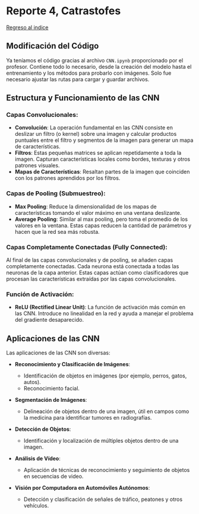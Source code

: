 # Reporte 4, Catrastofes
[Regreso al indice](/README.md)
## Modificación del Código

Ya teníamos el código gracias al archivo `CNN.ipynb` proporcionado por el profesor. Contiene todo lo necesario, desde la creación del modelo hasta el entrenamiento y los métodos para probarlo con imágenes. Solo fue necesario ajustar las rutas para cargar y guardar archivos.

## Estructura y Funcionamiento de las CNN

### Capas Convolucionales:

- **Convolución**: La operación fundamental en las CNN consiste en deslizar un filtro (o kernel) sobre una imagen y calcular productos puntuales entre el filtro y segmentos de la imagen para generar un mapa de características.
- **Filtros**: Estas pequeñas matrices se aplican repetidamente a toda la imagen. Capturan características locales como bordes, texturas y otros patrones visuales.
- **Mapas de Características**: Resaltan partes de la imagen que coinciden con los patrones aprendidos por los filtros.

### Capas de Pooling (Submuestreo):

- **Max Pooling**: Reduce la dimensionalidad de los mapas de características tomando el valor máximo en una ventana deslizante.
- **Average Pooling**: Similar al max pooling, pero toma el promedio de los valores en la ventana. Estas capas reducen la cantidad de parámetros y hacen que la red sea más robusta.

### Capas Completamente Conectadas (Fully Connected):

Al final de las capas convolucionales y de pooling, se añaden capas completamente conectadas. Cada neurona está conectada a todas las neuronas de la capa anterior. Estas capas actúan como clasificadores que procesan las características extraídas por las capas convolucionales.

### Función de Activación:

- **ReLU (Rectified Linear Unit)**: La función de activación más común en las CNN. Introduce no linealidad en la red y ayuda a manejar el problema del gradiente desaparecido.

## Aplicaciones de las CNN

Las aplicaciones de las CNN son diversas:

- **Reconocimiento y Clasificación de Imágenes**:
  - Identificación de objetos en imágenes (por ejemplo, perros, gatos, autos).
  - Reconocimiento facial.

- **Segmentación de Imágenes**:
  - Delineación de objetos dentro de una imagen, útil en campos como la medicina para identificar tumores en radiografías.

- **Detección de Objetos**:
  - Identificación y localización de múltiples objetos dentro de una imagen.

- **Análisis de Vídeo**:
  - Aplicación de técnicas de reconocimiento y seguimiento de objetos en secuencias de video.

- **Visión por Computadora en Automóviles Autónomos**:
  - Detección y clasificación de señales de tráfico, peatones y otros vehículos.
